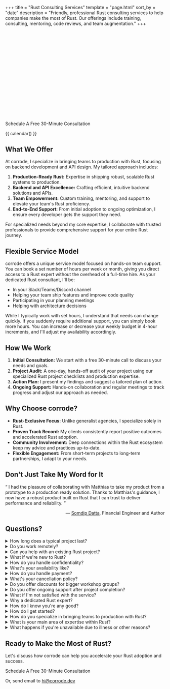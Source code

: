 +++
title = "Rust Consulting Services"
template = "page.html"
sort_by = "date"
description = "Friendly, professional Rust consulting services to help companies make the most of Rust. Our offerings include training, consulting, mentoring, code reviews, and team augmentation."
+++

<script src="https://fast.wistia.com/embed/medias/crzddicf9e.jsonp" async></script><script src="https://fast.wistia.com/assets/external/E-v1.js" async></script><div class="wistia_responsive_padding" style="padding:56.25% 0 0 0;position:relative;"><div class="wistia_responsive_wrapper" style="height:100%;left:0;position:absolute;top:0;width:100%;"><div class="wistia_embed wistia_async_crzddicf9e seo=false videoFoam=true" style="height:100%;position:relative;width:100%"><div class="wistia_swatch" style="height:100%;left:0;opacity:0;overflow:hidden;position:absolute;top:0;transition:opacity 200ms;width:100%;"><img src="https://fast.wistia.com/embed/medias/crzddicf9e/swatch" style="filter:blur(5px);height:100%;object-fit:contain;width:100%;" alt="" aria-hidden="true" onload="this.parentNode.style.opacity=1;" /></div></div></div></div>

<div class="cta-wrapper">
  <a class="cta-button" data-cal-link="corrode/30min" data-cal-namespace="" data-cal-config='{"layout":"month_view"}'>
      Schedule A Free 30-Minute Consultation
  </a>
</div>

{{ calendar() }}

## What We Offer

At corrode, I specialize in bringing teams to production with Rust, focusing on backend development and API design. My tailored approach includes:

1. **Production-Ready Rust:** Expertise in shipping robust, scalable Rust systems to production.
2. **Backend and API Excellence:** Crafting efficient, intuitive backend solutions and APIs.
3. **Team Empowerment:** Custom training, mentoring, and support to elevate your team's Rust proficiency.
4. **End-to-End Support:** From initial adoption to ongoing optimization, I ensure every developer gets the support they need.

For specialized needs beyond my core expertise, I collaborate with trusted professionals to provide comprehensive support for your entire Rust journey.

## Flexible Service Model

corrode offers a unique service model focused on hands-on team support. You can book a set number of hours per week or month, giving you direct access to a Rust expert without the overhead of a full-time hire. As your dedicated Rust consultant, I'll be:

- In your Slack/Teams/Discord channel
- Helping your team ship features and improve code quality
- Participating in your planning meetings
- Helping with architecture decisions

While I typically work with set hours, I understand that needs can change quickly. If you suddenly require additional support, you can simply book more hours. You can increase or decrease your weekly budget in 4-hour increments, and I'll adjust my availability accordingly. 

## How We Work

1. **Initial Consultation:** We start with a free 30-minute call to discuss your needs and goals.
2. **Project Audit:** A one-day, hands-off audit of your project using our specialized Rust project checklists and production expertise.
3. **Action Plan:** I present my findings and suggest a tailored plan of action.
4. **Ongoing Support:** Hands-on collaboration and regular meetings to track progress and adjust our approach as needed.

## Why Choose corrode?

- **Rust-Exclusive Focus:** Unlike generalist agencies, I specialize solely in Rust.
- **Proven Track Record:** My clients consistently report positive outcomes and accelerated Rust adoption.
- **Community Involvement:** Deep connections within the Rust ecosystem keep
my advice and practices up-to-date.
- **Flexible Engagement:** From short-term projects to long-term partnerships, I adapt to your needs.

## Don't Just Take My Word for It

<q>
    I had the pleasure of collaborating with
    Matthias to take my product from a prototype to
    a production ready solution. Thanks
    to Matthias's guidance, I now have a robust
    product built on Rust that I can trust to
    deliver performance and reliability.
</q>
<p style="text-align:right">
&mdash; <a href="https://www.linkedin.com/in/somdip-datta/">Somdip Datta</a>, Financial Engineer and Author
</p>


## Questions?

<div class="faq-section">
  <details class="faq-item">
      <summary>How long does a typical project last?</summary>
      <p>Project durations vary based on scope and complexity. Typically, engagements range from a few weeks for focused tasks to several months for more comprehensive projects. We'll discuss timelines during our initial consultation.</p>
  </details>

  <details class="faq-item">
      <summary>Do you work remotely?</summary>
      <p>Yes, I work remotely with clients worldwide. However, I'm also open to on-site visits if needed, especially for workshops or kick-off meetings.</p>
  </details>

  <details class="faq-item">
      <summary>Can you help with an existing Rust project?</summary>
      <p>Absolutely! Whether you need help optimizing an existing codebase, expanding functionality, or conducting code reviews, I can assist with projects at any stage of development.</p>
  </details>
  
  <details class="faq-item">
      <summary>What if we're new to Rust?</summary>
      <p>That's perfectly fine! I specialize in helping teams adopt Rust. We can start with training sessions and gradually move into more hands-on development as your team's comfort with Rust grows.</p>
  </details>
  
  <details class="faq-item">
      <summary>How do you handle confidentiality?</summary>
      <p>I take confidentiality very seriously. I'm happy to sign NDAs and work within your company's security protocols to ensure all project details remain confidential.</p>
  </details>
  
  <details class="faq-item">
      <summary>What's your availability like?</summary>
      <p>My availability varies, but I always strive to accommodate my clients' needs. It's best to reach out early so we can plan accordingly. For urgent requests, I'll do my best to adjust my schedule.</p>
  </details>
  
  <details class="faq-item">
      <summary>How do you handle payment?</summary>
      <p>I accept payment via bank transfer or credit card. We'll discuss payment terms and schedules during our initial consultation.</p>
  </details>
  
  <details class="faq-item">
      <summary>What's your cancellation policy?</summary>
      <p>I understand that plans can change. Therefore you can cancel our services at the end of any month with no further obligation.</p>
  </details>
  
  <details class="faq-item">
      <summary>Do you offer discounts for bigger workshop groups?</summary>
      <p>Yes, you can save 25% on the total cost for groups of 7 or more participants. Please contact me for more details.</p>
  </details>
  
  <details class="faq-item">
    <summary>Do you offer ongoing support after project completion?</summary>
    <p>Yes, I can provide ongoing support and maintenance as needed. We can discuss post-project support options based on your specific needs.</p>
  </details>
  
  <details class="faq-item">
    <summary>What if I'm not satisfied with the service?</summary>
    <p>I take great pride in my work and strive to ensure that all my clients are satisfied. If you're not happy with the service, you won't have to pay for it. Your satisfaction is my top priority.</p>
  </details>
  
  <details class="faq-item">
    <summary>Why a dedicated Rust expert?</summary>
    <p>Haven't you ever been to a restaurant that serves everything from sushi to pizza? How does that make you feel about the quality of the food? The same applies to software development. A generalist might be able to help you with many things, but they won't be able to provide the same level of expertise as a specialist.</p>
    <p>If you want sushi or pizza, I can recommend a great place around Düsseldorf, but for Rust, you're in the right place!</p>
  </details>
  
  <details class="faq-item">
    <summary>How do I know you're any good?</summary>
    <p>I am a passionate open-source maintainer. Some popular Rust crates I built are <a href="https://github.com/tinysearch/tinysearch">tinysearch</a>, <a href=" https://github.com/mre/hyperjson">hyperjson</a>, and <a href="https://github.com/lycheeverse/lychee">lychee</a>. My projects are used by companies like Google, Microsoft, and Amazon and integrated into more than 10,000 repositories.
    </p>
    <p>
      If you want to check how I communicate, check out my <a href="/podcast">podcast</a> where I talk to decision makers and lead engineers about Rust adoption in their companies.
    </p>
  </details>
  
  <details class="faq-item">
    <summary>How do I get started?</summary>
    <p>Getting started is easy! Simply <a href="https://cal.com/corrode">schedule a free consultation call</a> with me to discuss your project needs and goals. We'll take it from there!</p>
  </details>
  
  <details class="faq-item">
    <summary>How do you specialize in bringing teams to production with Rust?</summary>
    <p>From experience, I learned that a lot of developers are excited about Rust and might even have started a project with it. However, they often struggle to bring it to production. This entails a lot of challenges, such as setting up a CI/CD pipeline, structuring the codebase, and dependency management.</p>
    <p>
    My expertise lies in guiding teams through the entire process of adopting Rust and deploying it to production. This includes initial strategy, architecture design, implementation, testing, and deployment. I focus on backend systems and APIs, ensuring they're robust, efficient, and scalable. My approach combines hands-on development with knowledge transfer, enabling your team to maintain and expand the system independently.</p>
  </details>
  
  <details class="faq-item">
    <summary>What is your main area of expertise within Rust?</summary>
    <p>My main strength lies in backend systems, APIs, command-line tooling, and DevOps. I have extensive experience building high-performance, scalable systems in Rust, and delivering robust and efficient solutions. I also specialize in helping teams adopt Rust, providing training, code reviews, and ongoing support to ensure successful integration of Rust into your tech stack.</p>
  </details>

  <details class="faq-item">
    <summary>What happens if you're unavailable due to illness or other reasons?</summary>
    <p>As a solo consultant, I strive to maintain clear communication with my clients. In case of planned absences, I'll notify you well in advance. For unexpected issues, I have a network of trusted Rust experts who can provide backup support if absolutely necessary, ensuring your project stays on track. However, this would only be done with your explicit approval.</p>
  </details>
</div>

## Ready to Make the Most of Rust?

Let's discuss how corrode can help you accelerate your Rust adoption and success. 

<div>
<a class="cta-button" data-cal-link="corrode/30min" data-cal-namespace="" data-cal-config='{"layout":"month_view"}'>Schedule A Free 30-Minute Consultation</a>
</div>
  
Or, send email to <a href="mailto: &#104;&#105;&#064;&#099;&#111;&#114;&#114;&#111;&#100;&#101;&#046;&#100;&#101;&#118;"> &#104;&#105;&#064;&#099;&#111;&#114;&#114;&#111;&#100;&#101;&#046;&#100;&#101;&#118;</a>